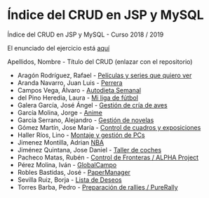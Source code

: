 # Índice del CRUD en JSP y MySQL

Índice del CRUD en JSP y MySQL - Curso 2018 / 2019

El enunciado del ejercicio está [aquí](ejercicio_crud_2019.pdf)

Apellidos, Nombre - Título del CRUD (enlazar con el repositorio)

* Aragón Rodríguez, Rafael - [Películas y series que quiero ver](https://github.com/rafaelaragon/CRUD)
* Aranda Navarro, Juan Luis - [Perrera](https://github.com/JuanLuisAranda/CRUD)
* Campos Vega, Álvaro - [Autodieta Semanal](https://github.com/AlvaroCamposVega/autodieta-semanal)
* del Pino Heredia, Laura - [Mi liga de fútbol](https://github.com/lauradelpino24/Partidos-Mi-Liga)
* Galera García, José Ángel - [Gestión de cría de aves](https://github.com/joseangelgalera/CRUD-JSP)
* García Molina, Jorge - [Anime](https://github.com/jorgegarcia1996/Trabajo-CRUD-Nombre-temporal)
* García Serrano, Alejandro - [Gestión de novelas](https://github.com/Alegarse/BooksCrud)
* Gómez Martín, Jose María - [Control de cuadros y exposiciones](https://github.com/josemariagomez/Control-de-cuadros-y-exposiciones)
* Haller Ríos, Lino - [Montaje y gestión de PCs](https://github.com/LinoHallerRios/CRUD)
* Jimenez Montilla, Adrian [NBA](https://github.com/AdrianJimenezMontilla/CRUD)
* Jiménez Quintana, Jose Daniel - [Taller de coches](https://github.com/danieljimenezquintana/Taller-de-coches)
* Pacheco Matas, Rubén - [Control de Fronteras / ALPHA Project](https://github.com/rubenpachecomatas/Control-de-Fronteras-ALPHA-Project)
* Pérez Molina, Iván - [GlobalCampo](https://github.com/ivanperezmolina/GlobalCampo)
* Robles Bastidas, José - [PaperManager](https://github.com/Jose-Robles/PaperManager)
* Sevilla Ruiz, Borja - [Lista de Deseos](https://github.com/bsevrui/CRUD)
* Torres Barba, Pedro - [Preparación de rallies / PureRally](https://github.com/torrespedrob/PureRally)


